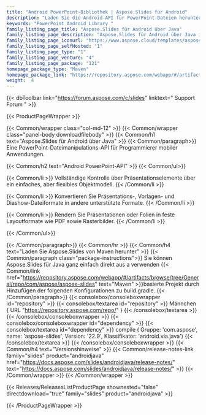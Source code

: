 ```yaml
---
title: "Android PowerPoint-Bibliothek | Aspose.Slides für Android"
description: "Laden Sie die Android-API für PowerPoint-Dateien herunter, um eine Vielzahl von Präsentationsverarbeitungsaufgaben auszuführen, einschließlich Lesen, Schreiben, Ändern, Zusammenführen, Teilen, Konvertieren und Bearbeiten von Präsentationen, ohne von Microsoft PowerPoint abhängig zu sein."
keywords: "PowerPoint Android Library "
family_listing_page_title: "Aspose.Slides für Android über Java"
family_listing_page_description: "Aspose.Slides für Android über Java ist eine API zur Manipulation von PowerPoint-Dateien für Programmierer mobiler Anwendungen. Android-Entwickler können eine Vielzahl von Aufgaben zur Präsentationsverarbeitung ausführen, darunter Lesen, Schreiben, Bearbeiten und Konvertieren von PowerPoint-Präsentationen. Es ist eine eigenständige Präsentations-Android-API, daher besteht keine Abhängigkeit von anderen Produkten, einschließlich Microsoft PowerPoint."
family_listing_page_iconurl: "https://www.aspose.cloud/templates/aspose/App_Themes/V3/images/slides/272x272/aspose_slides-for-android-min.png"
family_listing_page_selfHosted: "1"
family_listing_page_type: "1"
family_listing_page_venture: "4"
family_listing_page_package: "121"
homepage_package_type: "Maven"
homepage_package_link: "https://repository.aspose.com/webapp/#/artifacts/browse/tree/General/repo/com/aspose/aspose-slides"
weight:  4
---
```


{{< dbToolbar link="https://forum.aspose.com/c/slides" linktext=" Support Forum " >}}


{{< ProductPageWrapper >}}

<!-- ProductPageContent-->
{{< Common/wrapper class="col-md-12" >}}
{{< Common/wrapper class="panel-body downloadfilebody" >}}
{{< Common/h1 text="Aspose.Slides für Android über Java" >}}
{{< Common/paragraph>}}
Eine PowerPoint-Dateimanipulations-API für Programmierer mobiler Anwendungen.

{{< Common/h2 text="Android PowerPoint-API"  >}}
 {{< Common/ul>}}
 
   {{< Common/li >}} Vollständige Kontrolle über Präsentationselemente über ein einfaches, aber flexibles Objektmodell. {{< /Common/li >}}

   {{< Common/li >}} Konvertieren Sie Präsentations-, Vorlagen- und Diashow-Dateiformate in andere unterstützte Formate. {{< /Common/li >}}

   {{< Common/li >}} Rendern Sie Präsentationen oder Folien in feste Layoutformate wie PDF sowie Rasterbilder. {{< /Common/li >}}

 {{< /Common/ul>}}


{{< /Common/paragraph>}}
{{< Common/hr >}}
{{< Common/h4 text="Laden Sie Aspose.Slides von Maven herunter"  >}}
{{< Common/paragraph class="package-instructions">}}
Sie können Aspose.Slides für Java ganz einfach direkt aus a verwenden
{{< Common/link href="https://repository.aspose.com/webapp/#/artifacts/browse/tree/General/repo/com/aspose/aspose-slides" text="Maven"  >}}basierte Projekt durch Hinzufügen der folgenden Konfigurationen zu build.gradle.
 {{< /Common/paragraph>}}
{{< consolebox/consoleboxwrapper id="repository" >}}
{{< consolebox/textarea id="repository" >}}
 Männchen {
    URL "https://repository.aspose.com/repo/" } {{< /consolebox/textarea >}}
{{< /consolebox/consoleboxwrapper >}}
{{< consolebox/consoleboxwrapper id="dependency" >}}
{{< consolebox/textarea id="dependency" >}} compile (
        Gruppe: 'com.aspose',
        name: 'aspose-slides',
        Version: '22.9',
        Klassifikator: 'android.via.java') {{< /consolebox/textarea >}}
{{< /consolebox/consoleboxwrapper >}}
{{< Common/h4 text="Versionshinweise"  >}}
{{< Common/release-notes-link family="slides" product="androidjava" href="https://docs.aspose.com/slides/androidjava/release-notes/" text="https://docs.aspose.com/slides/androidjava/release-notes/"  >}}
{{< /Common/wrapper >}}
{{< /Common/wrapper >}}

<!-- /ProductPageContent-->



<!-- ReleasesListProductPage-->
   {{< Releases/ReleasesListProductPage shownested="false"  directdownload="true" family="slides" product="androidjava" >}}
<!-- /ReleasesListProductPage-->

{{< /ProductPageWrapper >}}


